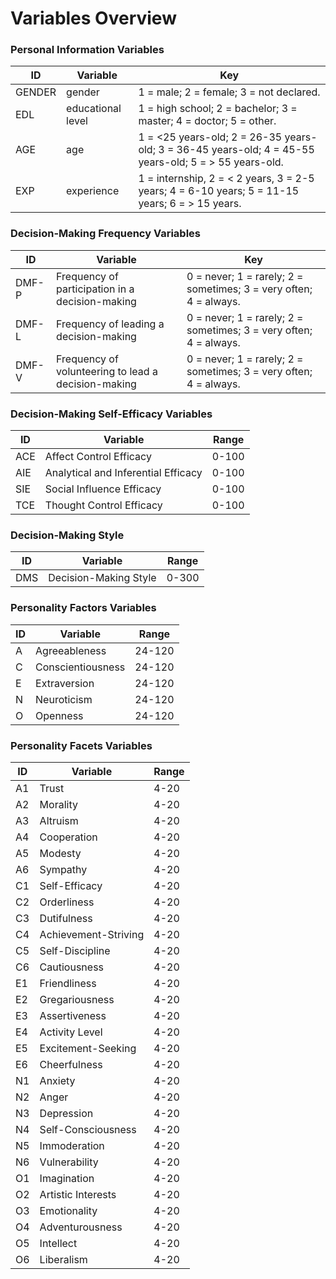 # Variables Overview

### Personal Information Variables

ID | Variable | Key
---|--------- | ----
GENDER | gender  | 1 = male; 2 = female; 3 = not declared.
EDL	 | educational level | 1 = high school; 2 = bachelor; 3 = master; 4 = doctor; 5 = other.
AGE | age | 1 = <25 years-old; 2 = 26-35 years-old; 3 = 36-45 years-old; 4 = 45-55 years-old; 5 = > 55 years-old.
EXP | experience | 1 = internship, 2 = < 2 years, 3 = 2-5 years; 4 = 6-10 years; 5 = 11-15 years; 6 = > 15 years.

### Decision-Making Frequency Variables
ID	| Variable |	Key
---|--------- | ----
DMF-P	| Frequency of participation in a decision-making	| 0 = never; 1 = rarely; 2 = sometimes; 3 = very often; 4 = always.
DMF-L	| Frequency of leading a decision-making	| 0 = never; 1 = rarely; 2 = sometimes; 3 = very often; 4 = always.
DMF-V	| Frequency of volunteering to lead a decision-making | 0 = never; 1 = rarely; 2 = sometimes; 3 = very often; 4 = always.

### Decision-Making Self-Efficacy Variables
ID	| Variable |	Range
---|--------- | ----
ACE	| Affect Control Efficacy	| 0-100
AIE	| Analytical and Inferential Efficacy	| 0-100
SIE| Social Influence Efficacy | 0-100
TCE| Thought Control Efficacy | 0-100

### Decision-Making Style
ID	| Variable |	Range
---|--------- | ----
DMS	| Decision-Making Style| 0-300

### Personality Factors Variables
ID | Variable | Range
---|----------| -----
A | Agreeableness | 24-120
C | Conscientiousness | 24-120
E | Extraversion | 24-120
N | Neuroticism | 24-120
O | Openness | 24-120

### Personality Facets Variables
ID | Variable | Range
---|----------| -----
A1 | Trust | 4-20
A2 | Morality | 4-20
A3 | Altruism | 4-20
A4 | Cooperation | 4-20
A5 | Modesty | 4-20
A6 | Sympathy | 4-20
C1 | Self-Efficacy | 4-20
C2 | Orderliness | 4-20
C3 | Dutifulness | 4-20
C4 | Achievement-Striving | 4-20
C5 | Self-Discipline | 4-20
C6 | Cautiousness | 4-20
E1 | Friendliness | 4-20
E2 | Gregariousness | 4-20
E3 | Assertiveness | 4-20
E4 | Activity Level | 4-20
E5 | Excitement-Seeking | 4-20
E6 | Cheerfulness | 4-20
N1 | Anxiety | 4-20
N2 | Anger | 4-20
N3 | Depression | 4-20
N4 | Self-Consciousness | 4-20
N5 | Immoderation | 4-20
N6 | Vulnerability | 4-20
O1 | Imagination | 4-20
O2 | Artistic Interests | 4-20
O3 | Emotionality | 4-20
O4 | Adventurousness | 4-20
O5 | Intellect | 4-20
O6 | Liberalism | 4-20

